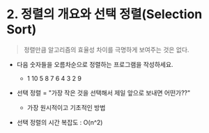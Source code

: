 # 2. 정렬의 개요와 선택 정렬(Selection Sort)

> 정렬만큼 알고리즘의 효율성 차이를 극명하게 보여주는 것은 없다.

- 다음 숫자들을 오름차순으로 정렬하는 프로그램을 작성하세요.
	- 1 10 5 8 7 6 4 3 2 9

- 선택 정렬 = "가장 작은 것을 선택해서 제일 앞으로 보내면 어떤가??"
	- 가장 원시적이고 기초적인 방법

- 선택 정렬의 시간 복잡도 : O(n^2)
